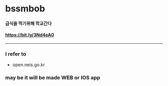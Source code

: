 # bssmbob

#### **급식을 먹기위해 학교간다**
#### https://bit.ly/3Nd4eA0
---
### I refer to
- open.neis.go.kr

### may be it will be made WEB or IOS app 

 
